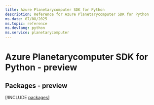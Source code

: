 ```yaml
---
title: Azure Planetarycomputer SDK for Python
description: Reference for Azure Planetarycomputer SDK for Python
ms.date: 07/08/2025
ms.topic: reference
ms.devlang: python
ms.service: planetarycomputer
---
```

# Azure Planetarycomputer SDK for Python - preview
## Packages - preview
[!INCLUDE [packages](planetarycomputer-index.md)]